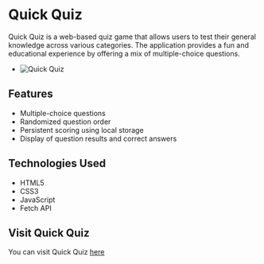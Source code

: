 # Quick Quiz

Quick Quiz is a web-based quiz game that allows users to test their general knowledge across various categories. The application provides a fun and educational experience by offering a mix of multiple-choice questions.

- ![Quick Quiz](https://github.com/yukselsule/QuickQuiz/assets/156197141/93fe64eb-a9f2-409a-b1aa-af6035e3d196)

## Features

- Multiple-choice questions
- Randomized question order
- Persistent scoring using local storage
- Display of question results and correct answers

## Technologies Used
- HTML5
- CSS3
- JavaScript
- Fetch API

## Visit Quick Quiz

You can visit Quick Quiz <a href="https://quickquizgame.netlify.app/">here</a>

